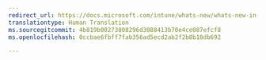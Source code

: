 ```yaml
---
redirect_url: https://docs.microsoft.com/intune/whats-new/whats-new-in-microsoft-intune
translationtype: Human Translation
ms.sourcegitcommit: 4b819b00273808296d3088413b70e4ce087efcf8
ms.openlocfilehash: 0ccbae6fbff7fab356ad5ecd2ab2f2b8b18db692

---
```



<!--HONumber=Sep16_HO5-->



